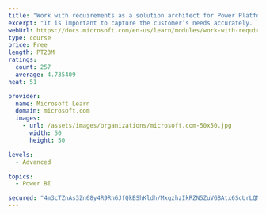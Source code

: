 ```yaml
---
title: "Work with requirements as a solution architect for Power Platform and Dynamics 365"
excerpt: "It is important to capture the customer’s needs accurately. This module explains how to capture requirements and identify functional and non-functional items."
webUrl: https://docs.microsoft.com/en-us/learn/modules/work-with-requirements/
type: course
price: Free
length: PT23M
ratings:
  count: 257
  average: 4.735409
heat: 51

provider:
  name: Microsoft Learn
  domain: microsoft.com
  images:
    - url: /assets/images/organizations/microsoft.com-50x50.jpg
      width: 50
      height: 50

levels:
  - Advanced

topics:
  - Power BI

secured: "4m3cTZnAs3Zn68y4R9Rh6JfQkBShKldh/MxgzhzIkRZN5ZuVGBAtx6ScUrLQNSNjmsnUzxB7632qwEke4pkAopw6bMn5Z9RaV4Rugio5BO5YMK+Sxb+F8g5/Mh9dYIUPYLq5YiwlvEhvP8Y7LMzMmL0KWuky2VGF2VvJAknBy1k2pR6ImFaOhEN7sVe+OjSKSVE870cE7KT9h7GBJx5pnaQ0YO+0VoGHYf82PTJxc6qbv5ybdsYp+bIaraMPu8wxxRTeMcACP82X6/dtlONBjD1PJmef2MHg/OIy0tvks8tDhvU/A+cXVaTKV9XJFq62mp9eFgaD24EvIDzvy4mMX6yOv234ehrRAwJZ2rXqVbKQniFftUhHxx4TIRd7fEC0U/gkaiRk0yA2G+2pUljNzS9x/zZ2E2Q9y2Nre57zZhM=;fxYVrEDDlm53P5WUpTazfg=="
---
```


